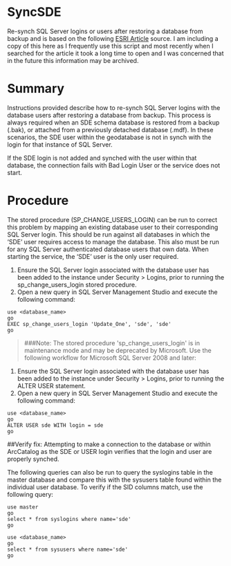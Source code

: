 # SyncSDE
Re-synch SQL Server logins or users after restoring a database from backup and is based on the following
[ESRI Article](https://support.esri.com/en-us/knowledge-base/how-to-resynch-sql-server-logins-or-users-after-restori-000008079 "Re-synch SQL Server logins or users after restoring a database from backup") source. I am including a copy of this here as I frequently use this script and most recently when I searched for the article it took a long time to open and I was concerned that in the future this information may be archived.

# Summary
Instructions provided describe how to re-synch SQL Server logins with the database users after restoring a database from backup. This process is always required when an SDE schema database is restored from a backup (.bak), or attached from a previously detached database (.mdf). In these scenarios, the SDE user within the geodatabase is not in synch with the login for that instance of SQL Server.

If the SDE login is not added and synched with the user within that database, the connection fails with Bad Login User or the service does not start.

# Procedure
The stored procedure (SP_CHANGE_USERS_LOGIN) can be run to correct this problem by mapping an existing database user to their corresponding SQL Server login. This should be run against all databases in which the ‘SDE’ user requires access to manage the database. This also must be run for any SQL Server authenticated database users that own data. When starting the service, the ‘SDE’ user is the only user required.

1. Ensure the SQL Server login associated with the database user has been added to the instance under Security > Logins, prior to running the sp_change_users_login stored procedure.
2. Open a new query in SQL Server Management Studio and execute the following command:

```
use <database_name>
go
EXEC sp_change_users_login 'Update_One', 'sde', 'sde'
go
```
> ###Note: 
> The stored procedure 'sp_change_users_login' is in maintenance mode and may be deprecated by Microsoft. Use the following workflow for Microsoft SQL Server 2008 and later:

1. Ensure the SQL Server login associated with the database user has been added to the instance under Security > Logins, prior to running the ALTER USER statement.
2. Open a new query in SQL Server Management Studio and execute the following command:

```
use <database_name>
go
ALTER USER sde WITH login = sde
go
```

##Verify fix:
Attempting to make a connection to the database or within ArcCatalog as the SDE or USER login verifies that the login and user are properly synched.

The following queries can also be run to query the syslogins table in the master database and compare this with the sysusers table found within the individual user database. To verify if the SID columns match, use the following query:
```
use master
go
select * from syslogins where name='sde'
go 

use <database_name>
go
select * from sysusers where name='sde'
go
```
